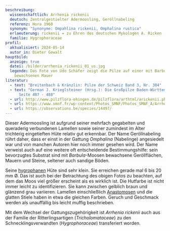 ```yaml
---
beschreibung:
  wissenschaftlich: Arrhenia rickenii
  deutsch: Zentralgestielter Adermoosling, Geröllnabeling
  referenz: Hora 1960
  synonym: "Synonyme: Ompahlina rickenii, Omphalina rustica"
  erlaeuterung: rickenii = zu Ehren des deutschen Mykologen A. Ricken
  familie: Hygrophoraceae
profil:
  aktualisiert: 2024-05-14
  autor_in: Dieter Gewalt
hauptbild:
  anzeige: true
  datei: /bilder/arrhenia_rickenii_01_us.jpg
  legende: Das Foto von Udo Schäfer zeigt die Pilze auf einer mit Barbula-Moos
    bewachsenen Mauer
literatur:
  - text: "Breitenbach & Kränzlin: Pilze der Schweiz Band 3, Nr. 384"
  - text: "German J. Krieglsteiner (Hrsg.): Die Großpilze Baden-Württembergs Band 3,
      Seite 487 - 488"
  - url: http://www.pilzflora-ehingen.de/pilzflora/arthtml/arickenii.php
  - url: https://www.smnf.fr/wp-content/Photos_SMNF/Photos_SMNF_A/Arrhenia_rickenii.htm
  - url: https://observations.be/species/14497/
---
```

Dieser Adermoosling ist aufgrund seiner mehrfach gegabelten und queraderig verbundenen Lamellen sowie seiner zumindest im Alter trichterig eingetieften Hüte relativ gut erkennbar. Der Name Geröllnabeling rührt daher, dass er einst in der Gattung *Omphalina* (Nabelinge) angesiedelt war und von manchen Autoren hier noch immer gesehen wird. Der Name verweist auch auf eine weitere oft entscheidende Bestimmungshilfe: sein bevorzugtes Substrat sind mit *Barbula*-Moosen bewachsene  Geröllflächen, Mauern und Steine, seltener auch sandige Böden.

Seine [hygrophanen](hygrophan "Glossar") Hüte sind sehr klein. Sie erreichen gerade mal 6 bis 20 mm Ø. Das ist auch bei der Betrachtung des obigen Fotos zu beachten, auf dem das Moos viel größer erscheint als es wirklich ist. Die Hutfarbe ist nicht immer leicht zu identifizieren. Sie kann zwischen gelblich braun und glänzend grau variieren. Lamellen einschließlich [Anastomosen](Anastomosen "Glossar") und die glatten Stiele haben in etwa die gleichen Farben. Geruch und Geschmack werden als unauffällig bis leicht muffig beschrieben.

Mit dem Wechsel der Gattungszugehörigkeit ist *Arrhenia rickenii* auch aus der Familie der Ritterlingsartigen (*Tricholomataceae*) zu den Schnecklingsverwandten (*Hygrophoraceae*) transferiert worden.